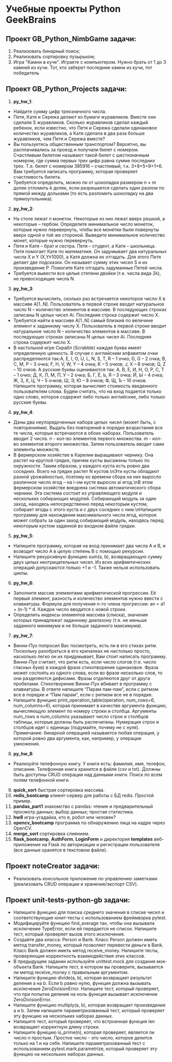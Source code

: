 # Учебные проекты Python GeekBrains
## Проект GB_Python_NimbGame задачи:
1) Реализовать бинарный поиск;
2) Реализовать сортировку пузырьком;
3) Игра "Камни в куче". Играете с компьютером. Нужно брать от 1 до 3 камней из кучи. Тот, кто заберет последние камни из кучи, тот победитель

## Проект GB_Python_Projects задачи:
1) **py_hw_1**:
 - Найдите сумму цифр трехзначного числа.
 - Петя, Катя и Сережа делают из бумаги журавликов. Вместе они сделали S журавликов. Сколько журавликов сделал каждый ребенок, если известно, что Петя и Сережа сделали одинаковое количество журавликов, а Катя сделала в два раза больше журавликов, чем Петя и Сережа вместе?
 - Вы пользуетесь общественным транспортом? Вероятно, вы расплачивались за проезд и получали билет с номером. Счастливым билетом называют такой билет с шестизначным номером, где сумма первых трех цифр равна сумме последних трех. Т.е. билет с номером 385916 – счастливый, т.к. 3+8+5=9+1+6. Вам требуется написать программу, которая проверяет счастливость билета.
 - Требуется определить, можно ли от шоколадки размером n × m долек отломить k долек, если разрешается сделать один разлом по прямой между дольками (то есть разломить шоколадку на два прямоугольника).
2) **py_hw_2**:
 - На столе лежат n монеток. Некоторые из них лежат вверх решкой, а некоторые – гербом. Определите минимальное число монеток, которые нужно перевернуть, чтобы все монетки были повернуты вверх одной и той же стороной. Выведите минимальное количество монет, которые нужно перевернуть.
 - Петя и Катя – брат и сестра. Петя – студент, а Катя – школьница. Петя помогает Кате по математике. Он задумывает два натуральных числа X и Y (X,Y≤1000), а Катя должна их отгадать. Для этого Петя делает две подсказки. Он называет сумму этих чисел S и их произведение P. Помогите Кате отгадать задуманные Петей числа.
 - Требуется вывести все целые степени двойки (т.е. числа вида 2k), не превосходящие числа N.
3) **py_hw_3**:
 - Требуется вычислить, сколько раз встречается некоторое число X в массиве A[1..N]. Пользователь в первой строке вводит натуральное число N – количество элементов в массиве. В последующих  строках записаны N целых чисел Ai. Последняя строка содержит число X.
 - Требуется найти в массиве A[1..N] самый близкий по величине элемент к заданному числу X. Пользователь в первой строке вводит натуральное число N – количество элементов в массиве. В последующих  строках записаны N целых чисел Ai. Последняя строка содержит число X.
 - В настольной игре Скрабл (Scrabble) каждая буква имеет определенную ценность. В случае с английским алфавитом очки распределяются так:A, E, I, O, U, L, N, S, T, R – 1 очко; D, G – 2 очка; B, C, M, P – 3 очка; F, H, V, W, Y – 4 очка; K – 5 очков; J, X – 8 очков; Q, Z – 10 очков. А русские буквы оцениваются так: А, В, Е, И, Н, О, Р, С, Т – 1 очко; Д, К, Л, М, П, У – 2 очка; Б, Г, Ё, Ь, Я – 3 очка; Й, Ы – 4 очка; Ж, З, Х, Ц, Ч – 5 очков; Ш, Э, Ю – 8 очков; Ф, Щ, Ъ – 10 очков. Напишите программу, которая вычисляет стоимость введенного пользователем слова. Будем считать, что на вход подается только одно слово, которое содержит либо только английские, либо только русские буквы.
4) **py_hw_4**:
 - Даны два неупорядоченных набора целых чисел (может быть, с повторениями). Выдать без повторений в порядке возрастания все те числа, которые встречаются в обоих наборах. Пользователь вводит 2 числа. n - кол-во элементов первого множества. m - кол-во элементов второго множества. Затем пользователь вводит сами элементы множеств.
 - В фермерском хозяйстве в Карелии выращивают чернику. Она растет на круглой грядке, причем кусты высажены только по окружности. Таким образом, у каждого куста есть ровно два соседних. Всего на грядке растет N кустов.\nЭти кусты обладают разной урожайностью, поэтому ко времени сбора на них выросло различное число ягод – на i-ом кусте выросло ai ягод.\nВ этом фермерском хозяйстве внедрена система автоматического сбора черники. Эта система состоит из управляющего модуля и нескольких собирающих модулей. Собирающий модуль за один заход, находясь непосредственно перед некоторым кустом, собирает ягоды с этого куста и с двух соседних с ним.\nНапишите программу для нахождения максимального числа ягод, которое может собрать за один заход собирающий модуль, находясь перед некоторым кустом заданной во входном файле грядки.
5) **py_hw_5**:
 - Напишите программу, которая на вход принимает два числа A и B, и возводит число А в целую степень B с помощью рекурсии.
 - Напишите рекурсивную функцию sum(a, b), возвращающую сумму двух целых неотрицательных чисел. Из всех арифметических операций допускаются только +1 и -1. Также нельзя использовать циклы.
6) **py_hw_6**:
 - Заполните массив элементами арифметической прогрессии. Её первый элемент, разность и количество элементов нужно ввести с клавиатуры. Формула для получения n-го члена прогрессии: an = a1 + (n-1) * d. Каждое число вводится с новой строки.
 - Определить индексы элементов массива (списка), значения которых принадлежат заданному диапазону (т.е. не меньше заданного минимума и не больше заданного максимума).
7) **py_hw_7**:
 - Винни-Пух попросил Вас посмотреть, есть ли в его стихах ритм. Поскольку разобраться в его кричалках не настолько просто, насколько легко он их придумывает, Вам стоит написать программу. Винни-Пух считает, что ритм есть, если число слогов (т.е. число гласных букв) в каждой фразе стихотворения одинаковое. Фраза может состоять из одного слова, если во фразе несколько слов, то они разделяются дефисами. Фразы отделяются друг от друга пробелами. Стихотворение  Винни-Пух вбивает в программу с клавиатуры. В ответе напишите “Парам пам-пам”, если с ритмом все в порядке и “Пам парам”, если с ритмом все не в порядке.
 - Напишите функцию print_operation_table(operation, num_rows=6, num_columns=6), которая принимает в качестве аргумента функцию, вычисляющую элемент по номеру строки и столбца. Аргументы num_rows и num_columns указывают число строк и столбцов таблицы, которые должны быть распечатаны. Нумерация строк и столбцов идет с единицы (подумайте, почему не с нуля). Примечание: бинарной операцией называется любая операция, у которой ровно два аргумента, как, например, у операции умножения.
8) **py_hw_8**:
- Реализуйте телефонную книгу. У книги есть: фамилия, имя, телефон, описание. Телефонная книга хранится в файле (csv и txt). Должны быть доступны CRUD операции над данными книги. Поиск по всем полям телефонной книги.
9) **quick_sort** быстрая сортировка массива.
10) **redis_bootcamp** клиент-сервер для работы с БД redis. Простой пример.
11) **pandas_part1** знакомство с pandas: чтение и предварительный просмотр данных; выбор данных; простая статистика.
12) **hw8** игра-угадайка, кто я, робот или человек?
13) **opencv_bootcamp** программа по обнаружению лица на кадре через OpenCV.
14) **merge_sort** сортировка слиянием.
15) **flask_bootcamp**, **AuthForm**, **LoginForm** и директория **templates** веб-приложение на Flask по авторизации и регистрации пользователя (все данные хранятся в текстовом файле).

## Проект noteCreator задачи:
 - Реализовать консольное приложение по управлению заметками (реализовать CRUD операции и хранение/экспорт CSV).

## Проект unit-tests-python-gb задачи:
 - Напишите функцию для поиска среднего значения в списке чисел и соответствующие юнит-тесты с использованием фреймворка pytest.
 - Модифицируйте функцию find_average так, чтобы она вызывала исключение TypeError, если ей передается не список. Напишите тест, который проверяет вызов этого исключения.
 - Создайте два класса: Person и Bank. Класс Person должен иметь метод transfer_money, который позволяет перевести деньги в Bank. Класс Bank должен иметь метод receive_money. Напишите тесты, проверяющие корректность взаимодействия этих классов.
 - В предыдущем задании используйте unittest.mock для создания мок-объекта Bank. Напишите тест, в котором вы проверите, вызывается ли метод receive_money с правильным аргументом.
 - Напишите функцию divide(a, b), которая возвращает результат деления a на b. Если b равно нулю, функция должна вызывать исключение ZeroDivisionError. Напишите тест, который проверяет, что при попытке деления на ноль функция вызывает исключение ZeroDivisionError.
 - Напишите функцию multiply(a, b), которая возвращает произведение a и b. Затем напишите параметризованный тест, который проверяет эту функцию на нескольких наборах данных.
 - Напишите тест, который проверяет, что встроенная функция len возвращает корректную длину строки.
 - Напишите функцию is_prime(n), которая проверяет, является ли число n простым. Простое число - это число, которое делится только на 1 и на себя. Напишите параметризованный тест с использованием pytest.mark.parametrize, который проверяет эту функцию на нескольких наборах данных.